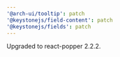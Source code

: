 ```yaml
---
'@arch-ui/tooltip': patch
'@keystonejs/field-content': patch
'@keystonejs/fields': patch
---
```


Upgraded to react-popper 2.2.2.
